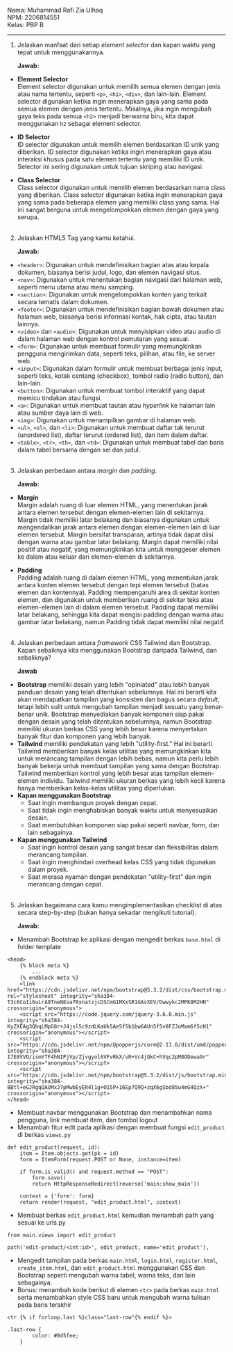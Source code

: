 Nama: Muhammad Rafi Zia Ulhaq<br>
NPM: 2206814551<br>
Kelas: PBP B
<hr>

1. Jelaskan manfaat dari setiap *element selector* dan kapan waktu yang tepat untuk menggunakannya.

    **Jawab:**

* **Element Selector**<br>
Element selector digunakan untuk memilih semua elemen dengan jenis atau nama tertentu, seperti `<p>`, `<h1>`, `<div>`, dan lain-lain. Element selector digunakan ketika ingin menerapkan gaya yang sama pada semua elemen dengan jenis tertentu. Misalnya, jika ingin mengubah gaya teks pada semua `<h2>` menjadi berwarna biru, kita dapat menggunakan `h2` sebagai element selector.

* **ID Selector**<br>
ID selector digunakan untuk memilih elemen berdasarkan ID unik yang diberikan. ID selector digunakan ketika ingin menerapkan gaya atau interaksi khusus pada satu elemen tertentu yang memiliki ID unik. Selector ini sering digunakan untuk tujuan skriping atau navigasi.

* **Class Selector**<br>
Class selector digunakan untuk memilih elemen berdasarkan nama class yang diberikan. Class selector digunakan ketika ingin menerapkan gaya yang sama pada beberapa elemen yang memiliki class yang sama. Hal ini sangat berguna untuk mengelompokkan elemen dengan gaya yang serupa.
<br><br>


2. Jelaskan HTML5 Tag yang kamu ketahui.

    **Jawab:**

* `<header>`: Digunakan untuk mendefinisikan bagian atas atau kepala dokumen, biasanya berisi judul, logo, dan elemen navigasi situs.
* `<nav>`: Digunakan untuk menentukan bagian navigasi dari halaman web, seperti menu utama atau menu samping.
* `<section>`: Digunakan untuk mengelompokkan konten yang terkait secara tematis dalam dokumen.
* `<footer>`: Digunakan untuk mendefinisikan bagian bawah dokumen atau halaman web, biasanya berisi informasi kontak, hak cipta, atau tautan lainnya.
* `<video>` dan `<audio>`: Digunakan untuk menyisipkan video atau audio di dalam halaman web dengan kontrol pemutaran yang sesuai.
* `<form>`: Digunakan untuk membuat formulir yang memungkinkan pengguna mengirimkan data, seperti teks, pilihan, atau file, ke server web.
* `<input>`: Digunakan dalam formulir untuk membuat berbagai jenis input, seperti teks, kotak centang (checkbox), tombol radio (radio button), dan lain-lain.
* `<button>`: Digunakan untuk membuat tombol interaktif yang dapat memicu tindakan atau fungsi.
* `<a>`: Digunakan untuk membuat tautan atau *hyperlink* ke halaman lain atau sumber daya lain di web.
* `<img>`: Digunakan untuk menampilkan gambar di halaman web.
* `<ul>`, `<ol>`, dan `<li>`: Digunakan untuk membuat daftar tak terurut (unordered list), daftar terurut (ordered list), dan item dalam daftar.
* `<table>`, `<tr>`, `<th>`, dan `<td>`: Digunakan untuk membuat tabel dan baris dalam tabel bersama dengan sel dan judul.
<br><br>


3. Jelaskan perbedaan antara *margin* dan *padding*.

    **Jawab:**

* **Margin**<br>
Margin adalah ruang di luar elemen HTML, yang menentukan jarak antara elemen tersebut dengan elemen-elemen lain di sekitarnya.
Margin tidak memiliki latar belakang dan biasanya digunakan untuk mengendalikan jarak antara elemen dengan elemen-elemen lain di luar elemen tersebut. Margin bersifat transparan, artinya tidak dapat diisi dengan warna atau gambar latar belakang. Margin dapat memiliki nilai positif atau negatif, yang memungkinkan kita untuk menggeser elemen ke dalam atau keluar dari elemen-elemen di sekitarnya.

* **Padding**<br>
Padding adalah ruang di dalam elemen HTML, yang menentukan jarak antara konten elemen tersebut dengan tepi elemen tersebut (batas elemen dan kontennya). Padding mempengaruhi area di sekitar konten elemen, dan digunakan untuk memberikan ruang di sekitar teks atau elemen-elemen lain di dalam elemen tersebut. Padding dapat memiliki latar belakang, sehingga kita dapat mengisi padding dengan warna atau gambar latar belakang, namun Padding tidak dapat memiliki nilai negatif.
<br><br>


4. Jelaskan perbedaan antara *framework* CSS Tailwind dan Bootstrap. Kapan sebaiknya kita menggunakan Bootstrap daripada Tailwind, dan sebaliknya?

    **Jawab**

* **Bootstrap** memiliki desain yang lebih "opiniated" atau lebih banyak panduan desain yang telah ditentukan sebelumnya. Hal ini berarti kita akan mendapatkan tampilan yang konsisten dan bagus secara *default*, tetapi lebih sulit untuk mengubah tampilan menjadi sesuatu yang benar-benar unik. Bootstrap menyediakan banyak komponen siap pakai dengan desain yang telah ditentukan sebelumnya, namun Bootstrap memiliki ukuran berkas CSS yang lebih besar karena menyertakan banyak fitur dan komponen yang lebih banyak.
* **Tailwind** memiliki pendekatan yang lebih "utility-first." Hal ini berarti Tailwind memberikan banyak kelas utilitas yang memungkinkan kita untuk merancang tampilan dengan lebih bebas, namun kita perlu lebih banyak bekerja untuk membuat tampilan yang sama dengan Bootstrap. Tailwind memberikan kontrol yang lebih besar atas tampilan elemen-elemen individu. Tailwind memiliki ukuran berkas yang lebih kecil karena hanya memberikan kelas-kelas utilitas yang diperlukan.
* **Kapan menggunakan Bootstrap**
    * Saat ingin membangun proyek dengan cepat.
    * Saat tidak ingin menghabiskan banyak waktu untuk menyesuaikan desain.
    * Saat membutuhkan komponen siap pakai seperti navbar, form, dan lain sebagainya.
* **Kapan menggunakan Tailwind**
    * Saat ingin kontrol desain yang sangat besar dan fleksibilitas dalam merancang tampilan.
    * Saat ingin menghindari overhead kelas CSS yang tidak digunakan dalam proyek.
    * Saat merasa nyaman dengan pendekatan "utility-first" dan ingin merancang dengan cepat.
<br><br>


5. Jelaskan bagaimana cara kamu mengimplementasikan checklist di atas secara step-by-step (bukan hanya sekadar mengikuti tutorial).

    **Jawab:**

* Menambah Bootstrap ke aplikasi dengan mengedit berkas `base.html` di folder template
```
<head>
    {% block meta %}
        ...
    {% endblock meta %}
    <link href="https://cdn.jsdelivr.net/npm/bootstrap@5.3.2/dist/css/bootstrap.min.css" rel="stylesheet" integrity="sha384-T3c6CoIi6uLrA9TneNEoa7RxnatzjcDSCmG1MXxSR1GAsXEV/Dwwykc2MPK8M2HN" crossorigin="anonymous">
    <script src="https://code.jquery.com/jquery-3.6.0.min.js" integrity="sha384-KyZXEAg3QhqLMpG8r+J4jsl5c9zdLKaUk5Ae5f5b1bw6AUn5f5v8FZJoMxm6f5cH1" crossorigin="anonymous"></script>
    <script src="https://cdn.jsdelivr.net/npm/@popperjs/core@2.11.8/dist/umd/popper.min.js" integrity="sha384-I7E8VVD/ismYTF4hNIPjVp/Zjvgyol6VFvRkX/vR+Vc4jQkC+hVqc2pM8ODewa9r" crossorigin="anonymous"></script>
    <script src="https://cdn.jsdelivr.net/npm/bootstrap@5.3.2/dist/js/bootstrap.min.js" integrity="sha384-BBtl+eGJRgqQAUMxJ7pMwbEyER4l1g+O15P+16Ep7Q9Q+zqX6gSbd85u4mG4QzX+" crossorigin="anonymous"></script>
</head>
```
* Membuat navbar menggunakan Bootstrap dan menambahkan nama pengguna, link membuat item, dan tombol logout
* Menambah fitur edit pada aplikasi dengan membuat fungsi `edit_product` di berkas `views.py`
```
def edit_product(request, id):
    item = Item.objects.get(pk = id)
    form = ItemForm(request.POST or None, instance=item)

    if form.is_valid() and request.method == "POST":
        form.save()
        return HttpResponseRedirect(reverse('main:show_main'))

    context = {'form': form}
    return render(request, "edit_product.html", context)
```
* Membuat berkas `edit_product.html` kemudian menambah path yang sesuai ke urls.py
```
from main.views import edit_product
```
```
path('edit-product/<int:id>', edit_product, name='edit_product'),
```
* Mengedit tampilan pada berkas `main.html`, `login.html`, `register.html`, `create_item.html`, dan `edit_product.html` menggunakan CSS dan Bootstrap seperti mengubah warna tabel, warna teks, dan lain sebagainya.
* Bonus: menambah kode berikut di elemen `<tr>` pada berkas `main.html` serta menambahkan style CSS baru untuk mengubah warna tulisan pada baris terakhir
```
<tr {% if forloop.last %}class="last-row"{% endif %}>
```
```
.last-row {
        color: #0d5fee;
    }
```


